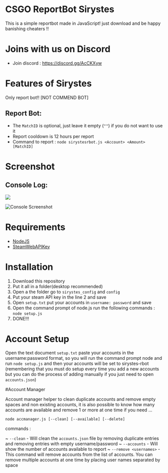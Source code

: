 # CSGO ReportBot Sirystes

This is a simple reportbot made in JavaScript! just download and be happy banishing cheaters !!

# Joins with us on Discord

- Join discord : https://discord.gg/AcCKXyw


# Features of Sirystes

Only report bot!! [NOT COMMEND BOT]


## Report Bot:

- The `MatchID` is optional, just leave it empty (`""`) if you do not want to use it
- Report cooldown is 12 hours per report
- Command to report : `node sirystesrbot.js <Account> <Amount> [MatchID]`

# Screenshot

## Console Log:

![](https://i.imgur.com/eB6cZqL.gif)

![Console Screenshot](https://i.imgur.com/eB6cZqL.gif)

# Requirements

- [NodeJS](https://nodejs.org/)
- [SteamWebAPIKey](https://steamcommunity.com/dev/apikey)

# Installation

1. Download this repository
2. Put it all in a folder(desktop recommended)
3. Open a the folder go to `sirystes_config` and `config`
4. Put your steam API key in the line 2 and save
5. Open `setup.txt` put your accounts in `username: password` and save
6. Open the command prompt of node.js run the following commands : `node setup.js`
7. DONE!!!


# Account Setup

Open the text document `setup.txt` paste your accounts in the username:password format, so you will run the command prompt node and run
`node setup.js` and then your accounts will be set to sirystes-rbot (remembering that you must do setup every time you add a new accounts but you can do the process of adding manually if you just need to open `accounts.json`)


#Account Manager

Account manager helper to clean duplicate accounts and remove empty spaces and non existing accounts, it is also possible to know how many accounts are available and remove 1 or more at one time if you need ...

`node accmanager.js [--clean] [--available] [--delete]`

commands :

~ `--clean` - Will clean the `accounts.json` file by removing duplicate entries and removing entries with empty username/password
~ `--accounts` - Will show the number of accounts available to report
~ `--remove <usernames>` - This command will remove accounts from the list of accounts. You can remove multiple accounts at one time by placing user names separated by space
